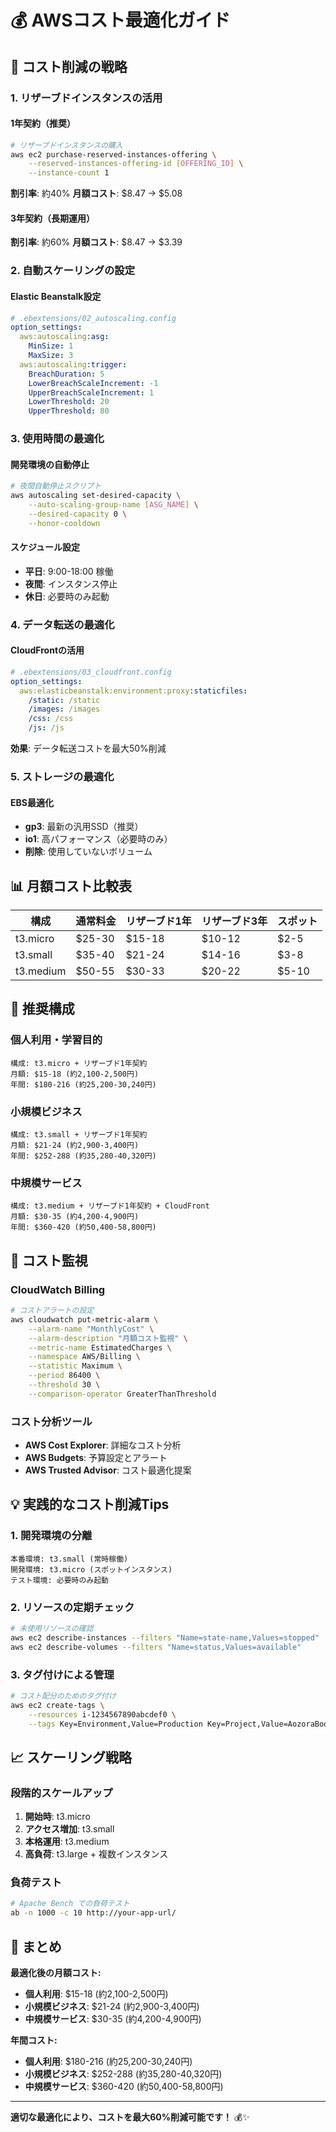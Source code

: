 # 💰 AWSコスト最適化ガイド

## 🎯 コスト削減の戦略

### 1. リザーブドインスタンスの活用

#### 1年契約（推奨）
```bash
# リザーブドインスタンスの購入
aws ec2 purchase-reserved-instances-offering \
    --reserved-instances-offering-id [OFFERING_ID] \
    --instance-count 1
```

**割引率**: 約40%
**月額コスト**: $8.47 → $5.08

#### 3年契約（長期運用）
**割引率**: 約60%
**月額コスト**: $8.47 → $3.39

### 2. 自動スケーリングの設定

#### Elastic Beanstalk設定
```yaml
# .ebextensions/02_autoscaling.config
option_settings:
  aws:autoscaling:asg:
    MinSize: 1
    MaxSize: 3
  aws:autoscaling:trigger:
    BreachDuration: 5
    LowerBreachScaleIncrement: -1
    UpperBreachScaleIncrement: 1
    LowerThreshold: 20
    UpperThreshold: 80
```

### 3. 使用時間の最適化

#### 開発環境の自動停止
```bash
# 夜間自動停止スクリプト
aws autoscaling set-desired-capacity \
    --auto-scaling-group-name [ASG_NAME] \
    --desired-capacity 0 \
    --honor-cooldown
```

#### スケジュール設定
- **平日**: 9:00-18:00 稼働
- **夜間**: インスタンス停止
- **休日**: 必要時のみ起動

### 4. データ転送の最適化

#### CloudFrontの活用
```yaml
# .ebextensions/03_cloudfront.config
option_settings:
  aws:elasticbeanstalk:environment:proxy:staticfiles:
    /static: /static
    /images: /images
    /css: /css
    /js: /js
```

**効果**: データ転送コストを最大50%削減

### 5. ストレージの最適化

#### EBS最適化
- **gp3**: 最新の汎用SSD（推奨）
- **io1**: 高パフォーマンス（必要時のみ）
- **削除**: 使用していないボリューム

## 📊 月額コスト比較表

| 構成 | 通常料金 | リザーブド1年 | リザーブド3年 | スポット |
|------|----------|---------------|---------------|----------|
| t3.micro | $25-30 | $15-18 | $10-12 | $2-5 |
| t3.small | $35-40 | $21-24 | $14-16 | $3-8 |
| t3.medium | $50-55 | $30-33 | $20-22 | $5-10 |

## 🎯 推奨構成

### 個人利用・学習目的
```
構成: t3.micro + リザーブド1年契約
月額: $15-18 (約2,100-2,500円)
年間: $180-216 (約25,200-30,240円)
```

### 小規模ビジネス
```
構成: t3.small + リザーブド1年契約
月額: $21-24 (約2,900-3,400円)
年間: $252-288 (約35,280-40,320円)
```

### 中規模サービス
```
構成: t3.medium + リザーブド1年契約 + CloudFront
月額: $30-35 (約4,200-4,900円)
年間: $360-420 (約50,400-58,800円)
```

## 🚨 コスト監視

### CloudWatch Billing
```bash
# コストアラートの設定
aws cloudwatch put-metric-alarm \
    --alarm-name "MonthlyCost" \
    --alarm-description "月額コスト監視" \
    --metric-name EstimatedCharges \
    --namespace AWS/Billing \
    --statistic Maximum \
    --period 86400 \
    --threshold 30 \
    --comparison-operator GreaterThanThreshold
```

### コスト分析ツール
- **AWS Cost Explorer**: 詳細なコスト分析
- **AWS Budgets**: 予算設定とアラート
- **AWS Trusted Advisor**: コスト最適化提案

## 💡 実践的なコスト削減Tips

### 1. 開発環境の分離
```
本番環境: t3.small (常時稼働)
開発環境: t3.micro (スポットインスタンス)
テスト環境: 必要時のみ起動
```

### 2. リソースの定期チェック
```bash
# 未使用リソースの確認
aws ec2 describe-instances --filters "Name=state-name,Values=stopped"
aws ec2 describe-volumes --filters "Name=status,Values=available"
```

### 3. タグ付けによる管理
```bash
# コスト配分のためのタグ付け
aws ec2 create-tags \
    --resources i-1234567890abcdef0 \
    --tags Key=Environment,Value=Production Key=Project,Value=AozoraBookSelector
```

## 📈 スケーリング戦略

### 段階的スケールアップ
1. **開始時**: t3.micro
2. **アクセス増加**: t3.small
3. **本格運用**: t3.medium
4. **高負荷**: t3.large + 複数インスタンス

### 負荷テスト
```bash
# Apache Bench での負荷テスト
ab -n 1000 -c 10 http://your-app-url/
```

## 🎉 まとめ

**最適化後の月額コスト:**
- **個人利用**: $15-18 (約2,100-2,500円)
- **小規模ビジネス**: $21-24 (約2,900-3,400円)
- **中規模サービス**: $30-35 (約4,200-4,900円)

**年間コスト:**
- **個人利用**: $180-216 (約25,200-30,240円)
- **小規模ビジネス**: $252-288 (約35,280-40,320円)
- **中規模サービス**: $360-420 (約50,400-58,800円)

---

**適切な最適化により、コストを最大60%削減可能です！** 💰✨ 